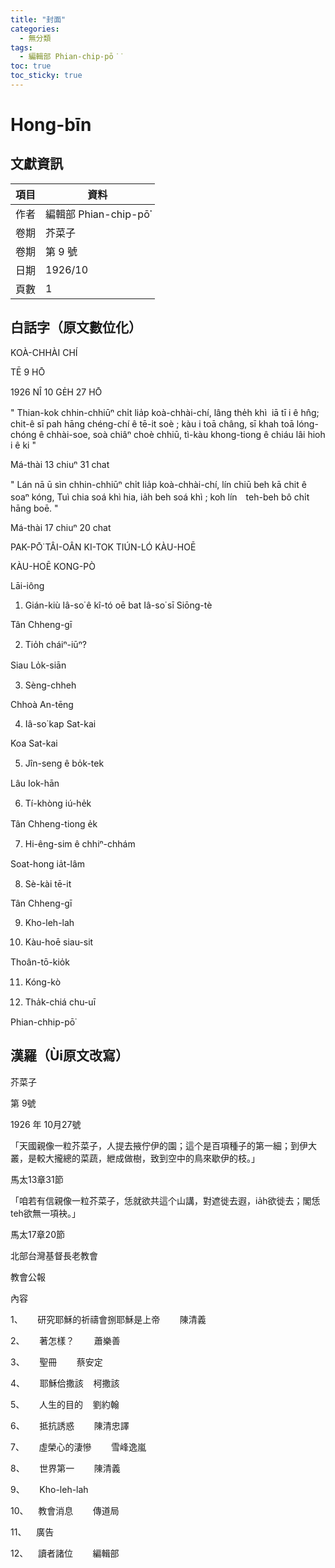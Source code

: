 ```yaml
---
title: "封面"
categories:
  - 無分類
tags:
  - 編輯部 Phian-chip-pō͘͘
toc: true
toc_sticky: true
---
```


# Hong-bīn

## 文獻資訊

| 項目 | 資料 |
|---|---|
| 作者 | 編輯部 Phian-chip-pō͘͘ |
| 卷期 | 芥菜子 |
| 卷期 | 第 9 號 |
| 日期 | 1926/10 |
| 頁數 | 1 |

## 白話字（原文數位化）

KOÀ-CHHÀI CHÍ

TĒ 9 HŌ

1926 NÎ 10 GE̍H 27 HŌ

" Thian-kok chhin-chhiūⁿ chi̍t lia̍p koà-chhài-chí, lâng the̍h khì  iā tī i ê hn̂g; chit-ê sī pah hāng chéng-chí ê tē-it soè ; kàu i toā châng, sī khah toā lóng-chóng ê chhài-soe, soà chiâⁿ choè chhiū, tì-kàu khong-tiong ê chiáu lâi hioh i ê ki "

Má-thài 13 chiuⁿ 31 chat

" Lán nā ū sìn chhin-chhiūⁿ chi̍t lia̍p koà-chhài-chí, lín chiū beh kā chit ê soaⁿ kóng, Tuì chia soá khì hia, ia̍h beh soá khì ; koh lín　teh-beh bô chi̍t hāng boē. "

Má-thài 17 chiuⁿ 20 chat

PAK-PŌ͘ TÂI-OÂN KI-TOK TIÚN-LÓ KÀU-HOĒ

KÀU-HOĒ KONG-PÒ

Lāi-iông

1. Gián-kiù Iâ-so͘ ê kî-tó oē bat Iâ-so͘ sī Siōng-tè

Tân Chheng-gī

2. Tio̍h cháiⁿ-iūⁿ?

Siau Lo̍k-siān

3. Sèng-chheh

Chhoà An-tēng

4. Iâ-so͘ kap Sat-kai

Koa Sat-kai

5. Jîn-seng ê bo̍k-tek

Lâu Iok-hān

6. Tí-khòng iú-he̍k

Tân Chheng-tiong e̍k

7. Hi-êng-sim ê chhiⁿ-chhám

Soat-hong ia̍t-lâm

8. Sè-kài tē-it

Tân Chheng-gī

9. Kho-leh-lah

10. Kàu-hoē siau-sit

Thoân-tō-kio̍k

11. Kóng-kò

12. Tha̍k-chiá chu-uī

Phian-chhip-pō͘

## 漢羅（Ùi原文改寫）

芥菜子

第 9號

1926 年 10月27號

「天國親像一粒芥菜子，人提去掖佇伊的園；這个是百項種子的第一細；到伊大叢，是較大攏總的菜蔬，紲成做樹，致到空中的鳥來歇伊的枝。」

馬太13章31節

「咱若有信親像一粒芥菜子，恁就欲共這个山講，對遮徙去遐，ia̍h欲徙去；閣恁teh欲無一項袂。」

馬太17章20節

北部台灣基督長老教會

教會公報

內容

1、      研究耶穌的祈禱會捌耶穌是上帝        陳清義

2、      著怎樣？        蕭樂善

3、      聖冊        蔡安定

4、      耶穌佮撒該    柯撒該

5、      人生的目的    劉約翰

6、      抵抗誘惑        陳清忠譯

7、      虛榮心的淒慘        雪峰逸嵐

8、      世界第一        陳清義

9、      Kho-leh-lah

10、    教會消息        傳道局

11、    廣告

12、    讀者諸位        編輯部
